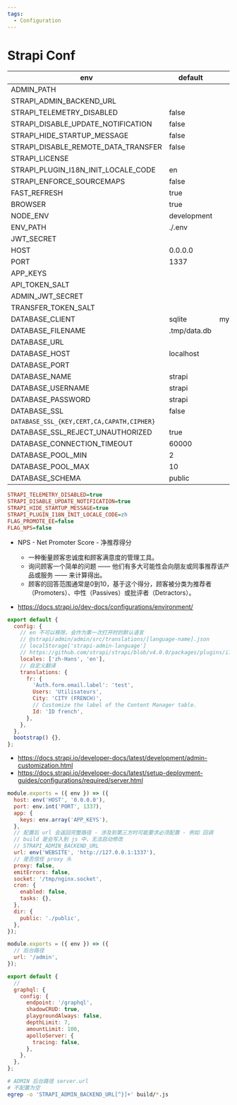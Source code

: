 ```yaml
---
tags:
  - Configuration
---
```


# Strapi Conf

| env                                        | default      | note
| ------------------------------------------ | ------------ | ---------------------------- |
| ADMIN_PATH                                 |
| STRAPI_ADMIN_BACKEND_URL                   |
| STRAPI_TELEMETRY_DISABLED                  | false        |
| STRAPI_DISABLE_UPDATE_NOTIFICATION         | false        |
| STRAPI_HIDE_STARTUP_MESSAGE                | false        |
| STRAPI_DISABLE_REMOTE_DATA_TRANSFER        | false        |
| STRAPI_LICENSE                             |
| STRAPI_PLUGIN_I18N_INIT_LOCALE_CODE        | en           |
| STRAPI_ENFORCE_SOURCEMAPS                  | false        |
| FAST_REFRESH                               | true         |
| BROWSER                                    | true         |
| NODE_ENV                                   | development  |
| ENV_PATH                                   | ./.env       |
| JWT_SECRET                                 |
| HOST                                       | 0.0.0.0      |
| PORT                                       | 1337         |
| APP_KEYS                                   |
| API_TOKEN_SALT                             |
| ADMIN_JWT_SECRET                           |
| TRANSFER_TOKEN_SALT                        |
| DATABASE_CLIENT                            | sqlite       | mysql,mysql2,postgres,sqlite |
| DATABASE_FILENAME                          | .tmp/data.db |
| DATABASE_URL                               |
| DATABASE_HOST                              | localhost    |
| DATABASE_PORT                              |
| DATABASE_NAME                              | strapi       |
| DATABASE_USERNAME                          | strapi       |
| DATABASE_PASSWORD                          | strapi       |
| DATABASE_SSL                               | false        |
| `DATABASE_SSL_{KEY,CERT,CA,CAPATH,CIPHER}` |
| DATABASE_SSL_REJECT_UNAUTHORIZED           | true         |
| DATABASE_CONNECTION_TIMEOUT                | 60000        |
| DATABASE_POOL_MIN                          | 2            |
| DATABASE_POOL_MAX                          | 10           |
| DATABASE_SCHEMA                            | public       |

```ini
STRAPI_TELEMETRY_DISABLED=true
STRAPI_DISABLE_UPDATE_NOTIFICATION=true
STRAPI_HIDE_STARTUP_MESSAGE=true
STRAPI_PLUGIN_I18N_INIT_LOCALE_CODE=zh
FLAG_PROMOTE_EE=false
FLAG_NPS=false
```

- NPS - Net Promoter Score - 净推荐得分

  - 一种衡量顾客忠诚度和顾客满意度的管理工具。
  - 询问顾客一个简单的问题 —— 他们有多大可能性会向朋友或同事推荐该产品或服务 —— 来计算得出。
  - 顾客的回答范围通常是0到10，基于这个得分，顾客被分类为推荐者（Promoters）、中性（Passives）或批评者（Detractors）。

- https://docs.strapi.io/dev-docs/configurations/environment/

```js title="src/admin/app.js"
export default {
  config: {
    // en 不可以移除，会作为第一次打开时的默认语言
    // @strapi/admin/admin/src/translations/[language-name].json
    // localStorage['strapi-admin-language']
    // https://github.com/strapi/strapi/blob/v4.0.0/packages/plugins/i18n/server/constants/iso-locales.json
    locales: ['zh-Hans', 'en'],
    // 自定义翻译
    translations: {
      fr: {
        'Auth.form.email.label': 'test',
        Users: 'Utilisateurs',
        City: 'CITY (FRENCH)',
        // Customize the label of the Content Manager table.
        Id: 'ID french',
      },
    },
  },
  bootstrap() {},
};
```

- https://docs.strapi.io/developer-docs/latest/development/admin-customization.html
- https://docs.strapi.io/developer-docs/latest/setup-deployment-guides/configurations/required/server.html

```js title="./config/server.js"
module.exports = ({ env }) => ({
  host: env('HOST', '0.0.0.0'),
  port: env.int('PORT', 1337),
  app: {
    keys: env.array('APP_KEYS'),
  },
  // 配置后 url 会返回完整路径 - 涉及到第三方时可能要求必须配置 - 例如 回调
  // build 是会写入到 js 中，无法启动修改
  // STRAPI_ADMIN_BACKEND_URL
  url: env('WEBSITE', 'http://127.0.0.1:1337'),
  // 是否信任 proxy 头
  proxy: false,
  emitErrors: false,
  socket: '/tmp/nginx.socket',
  cron: {
    enabled: false,
    tasks: {},
  },
  dir: {
    public: './public',
  },
});
```

```js title="./config/admin.js"
module.exports = ({ env }) => ({
  // 后台路径
  url: '/admin',
});
```

```js tiitle="./config/plugins.js"
export default {
  //
  graphql: {
    config: {
      endpoint: '/graphql',
      shadowCRUD: true,
      playgroundAlways: false,
      depthLimit: 7,
      amountLimit: 100,
      apolloServer: {
        tracing: false,
      },
    },
  },
};
```

```bash
# ADMIN 后台路径 server.url
# 不配置为空
egrep -o 'STRAPI_ADMIN_BACKEND_URL[^}]+' build/*.js
```
